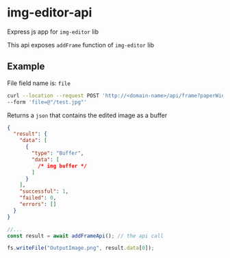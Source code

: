# img-editor-api

Express js app for `img-editor` lib

This api exposes `addFrame` function of `img-editor` lib

## Example

File field name is: `file`

```bash
curl --location --request POST 'http://<domain-name>/api/frame?paperWidth=4&paperHeight=6&color=%23222' \
--form 'file=@"/test.jpg"'
```

Returns a `json` that contains the edited image as a buffer

```json
{
  "result": {
    "data": [
      {
        "type": "Buffer",
        "data": [
          /* img buffer */
        ]
      }
    ],
    "successful": 1,
    "failed": 0,
    "errors": []
  }
}
```

```js
//...
const result = await addFrameApi(); // the api call

fs.writeFile("OutputImage.png", result.data[0]);
```
